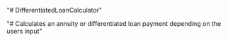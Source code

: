 "# DifferentiatedLoanCalculator" 

"# Calculates an annuity or differentiated loan payment depending on the users input"
